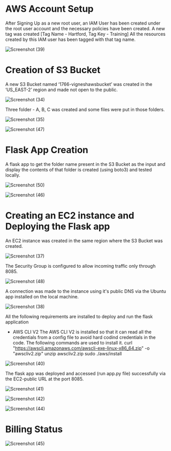# AWS Account Setup

After Signing Up as a new root user, an IAM User has been created under the root user account and the necessary policies have been created.
A new tag was created [Tag Name - Hartford, Tag Key - Training]
All the resources created by this IAM user has been tagged with that tag name.


![Screenshot (39)](https://user-images.githubusercontent.com/60065716/115720256-87965700-a39a-11eb-921f-3ec5e9e1ef9e.png)



# Creation of S3 Bucket

A new S3 Bucket named ‘1766-vigneshawsbucket’ was created in the ‘US_EAST-2’ region and made not open to the public.


![Screenshot (34)](https://user-images.githubusercontent.com/60065716/115718096-6e8ca680-a398-11eb-9c4e-9a1768c18a28.png)


Three folder - A, B, C was created and some files were put in those folders.


![Screenshot (35)](https://user-images.githubusercontent.com/60065716/115718671-f8d50a80-a398-11eb-9988-6bc2b416fe33.png)


![Screenshot (47)](https://user-images.githubusercontent.com/60065716/115719971-3b4b1700-a39a-11eb-9a80-cf6ef4eb30cf.png)



# Flask App Creation

A flask app to get the folder name present in the S3 Bucket as the input and display the contents of that folder is created (using boto3) and tested locally.


![Screenshot (50)](https://user-images.githubusercontent.com/60065716/115719417-b06a1c80-a399-11eb-83b1-828076d0526b.png)


![Screenshot (46)](https://user-images.githubusercontent.com/60065716/115719495-c4158300-a399-11eb-97bd-9ca5598680d2.png)



# Creating an EC2 instance and Deploying the Flask app

An EC2 instance was created in the same region where the S3 Bucket was created.


![Screenshot (37)](https://user-images.githubusercontent.com/60065716/115723977-23759200-a39e-11eb-8c79-a2373db5c837.png)


The Security Group is configured to allow incoming traffic only through 8085.


![Screenshot (48)](https://user-images.githubusercontent.com/60065716/115729976-81f13f00-a3a3-11eb-9c4c-a74dba228759.png)


A connection was made to the instance using it's public DNS via the Ubuntu app installed on the local machine.


![Screenshot (38)](https://user-images.githubusercontent.com/60065716/115725645-aa773a00-a39f-11eb-88c5-81d36dabddd2.png)


All the following requirements are installed to deploy and run the flask application

* AWS CLI V2
  The AWS CLI V2 is installed so that it can read all the credentials from a config file to avoid hard codind credentials in the code.
  The following commands are used to install it.
  curl "https://awscli.amazonaws.com/awscli-exe-linux-x86_64.zip" -o "awscliv2.zip"
  unzip awscliv2.zip
  sudo ./aws/install
  
  
![Screenshot (40)](https://user-images.githubusercontent.com/60065716/115727091-ec54b000-a3a0-11eb-9eee-1e4a7690aa86.png)


The flask app was deployed and accessed (run app.py file) successfully via the EC2-public URL at the port 8085.


![Screenshot (41)](https://user-images.githubusercontent.com/60065716/115730619-18256500-a3a4-11eb-933c-1cf66236de22.png)


![Screenshot (42)](https://user-images.githubusercontent.com/60065716/115730642-1cea1900-a3a4-11eb-90b4-88093fde7d98.png)


![Screenshot (44)](https://user-images.githubusercontent.com/60065716/115730711-296e7180-a3a4-11eb-8027-fa8614895580.png)


# Billing Status


![Screenshot (45)](https://user-images.githubusercontent.com/60065716/115730884-4efb7b00-a3a4-11eb-9daa-0588b3e997a2.png)
